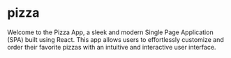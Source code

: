 # pizza
Welcome to the Pizza App, a sleek and modern Single Page Application (SPA) built using React. This app allows users to effortlessly customize and order their favorite pizzas with an intuitive and interactive user interface.
